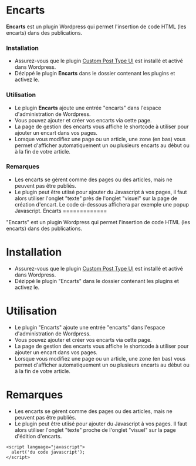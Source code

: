 Encarts
=============

**Encarts** est un plugin Wordpress qui permet l'insertion de code HTML (les encarts) dans des publications.

### Installation

  - Assurez-vous que le plugin [Custom Post Type UI](https://fr.wordpress.org/plugins/custom-post-type-ui) est installé et activé dans Wordpress.
  - Dézippé le plugin **Encarts** dans le dossier contenant les plugins et activez le.

### Utilisation

- Le plugin **Encarts** ajoute une entrée "encarts" dans l'espace d'administration de Wordpress.
- Vous pouvez ajouter et créer vos encarts via cette page.
- La page de gestion des encarts vous affiche le shortcode à utiliser pour ajouter un encart dans vos pages.
- Lorsque vous modifiez une page ou un article, une zone (en bas) vous permet d'afficher automatiquement un ou plusieurs encarts au début ou à la fin de votre article.

### Remarques

- Les encarts se gèrent comme des pages ou des articles, mais ne peuvent pas être publiés.
- Le plugin peut être utiisé pour ajouter du Javascript à vos pages, il faut alors utiliser l'onglet "texte" près de l'onglet "visuel" sur la page de création d'encart. Le code ci-dessous affichera par exemple une popup Javascript.
Encarts
=============

"Encarts" est un plugin Wordpress qui permet l'insertion de code HTML (les encarts) dans des publications.

# Installation

  - Assurez-vous que le plugin [Custom Post Type UI](https://fr.wordpress.org/plugins/custom-post-type-ui) est installé et activé dans Wordpress.
  - Dézippé le plugin "Encarts" dans le dossier contenant les plugins et activez le.

# Utilisation

- Le plugin "Encarts" ajoute une entrée "encarts" dans l'espace d'administration de Wordpress.
- Vous pouvez ajouter et créer vos encarts via cette page.
- La page de gestion des encarts vous affiche le shortcode à utiliser pour ajouter un encart dans vos pages.
- Lorsque vous modifiez une page ou un article, une zone (en bas) vous permet d'afficher automatiquement un ou plusieurs encarts au début ou à la fin de votre article.

# Remarques

- Les encarts se gèrent comme des pages ou des articles, mais ne peuvent pas être publiés.
- Le plugin peut être utiisé pour ajouter du Javascript à vos pages. Il faut alors utiliser l'onglet "texte" proche de l'onglet "visuel" sur la page d'édition d'encarts.

```
<script language="javascript">
  alert('du code javascript');
</script>
```

